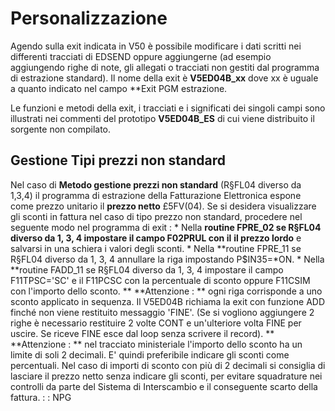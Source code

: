 # Personalizzazione

Agendo sulla exit indicata in V50 è possibile modificare i dati scritti nei differenti tracciati di EDSEND oppure aggiungerne (ad esempio aggiungendo righe di note, gli allegati o tracciati non gestiti dal programma di estrazione standard).
Il nome della exit è **V5ED04B_xx** dove xx è uguale a quanto indicato nel campo **Exit PGM estrazione.

Le funzioni e metodi della exit, i tracciati e i significati dei singoli campi sono illustrati nei commenti del prototipo **V5ED04B_ES** di cui viene distribuito il sorgente non compilato.

## Gestione Tipi prezzi non standard
Nel caso di **Metodo gestione prezzi non standard** (R§FL04 diverso da 1,3,4) il programma di estrazione della Fatturazione Elettronica espone come prezzo unitario il **prezzo netto** £5FV(04).
Se si desidera visualizzare gli sconti in fattura nel caso di tipo prezzo non standard, procedere nel seguente modo nel programma di exit : 
\* Nella **routine FPRE_02 se R§FL04 diverso da 1, 3, 4 impostare il campo F02PRUL con il** **il prezzo lordo** e salvarsi in una schiera i valori degli sconti.
\* Nella **routine FPRE_11 se R§FL04 diverso da 1, 3, 4 annullare la riga impostando P$IN35=\*ON.
\* Nella **routine FADD_11 se R§FL04 diverso da 1, 3, 4 impostare il campo F11TPSC='SC' e il  F11PCSC con la percentuale di sconto oppure F11CSIM con l'importo dello sconto.
\*\* **Attenzione : ** ogni riga corrisponde a uno sconto applicato in sequenza. Il V5ED04B richiama la exit con funzione ADD finché non viene restituito messaggio 'FINE'. (Se si vogliono aggiungere 2 righe è necessario restituire 2 volte CONT e un'ulteriore volta FINE per uscire. Se riceve FINE esce dal loop senza scrivere il record).
\*\* **Attenzione : ** nel tracciato ministeriale l'importo dello sconto ha un limite di soli 2 decimali. E' quindi preferibile indicare gli sconti come percentuali. Nel caso di importi di sconto con più di 2 decimali si consiglia di lasciare il prezzo netto senza indicare gli sconti, per evitare squadrature nei controlli da parte del Sistema di Interscambio e il conseguente scarto della fattura.
 :  : NPG
